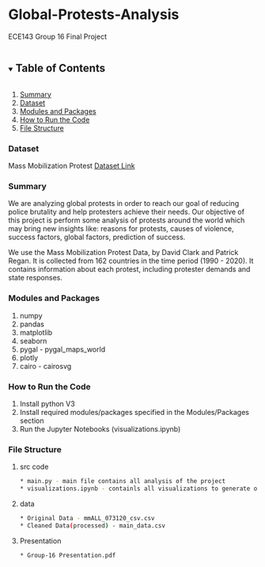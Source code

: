 # Global-Protests-Analysis

ECE143 Group 16 Final Project

<!-- TABLE OF CONTENTS -->
<details open="open">
  <summary><h2 style="display: inline-block">Table of Contents</h2></summary>
  <ol>
    <li>
      <a href="#Summary">Summary</a>
    </li>
    <li><a href="#Dataset">Dataset</a></li>
    <li><a href="#Modules-and-Packages">Modules and Packages</a></li>
    <li><a href="#How-to-Run-the-Code">How to Run the Code</a></li>
    <li><a href="#File-Structure">File Structure</a></li>
  </ol>
</details>

### Dataset
Mass Mobilization Protest [Dataset Link](https://dataverse.harvard.edu/dataset.xhtml?persistentId=doi:10.7910/DVN/HTTWYL)

<!-- Summary -->
### Summary
We are analyzing global protests in order to reach our goal of reducing police brutality and help protesters achieve their needs. Our objective of this project is perform some analysis of protests around the world which may bring new insights like: reasons for protests, causes of violence, success factors, global factors, prediction of success.

We use the Mass Mobilization Protest Data, by David Clark and Patrick Regan. It is collected from 162 countries in the time period (1990 - 2020). It contains information about each protest, including protester demands and state responses. 

<!-- Modules/Packages -->
### Modules and Packages
1. numpy
2. pandas 
3. matplotlib
4. seaborn
5. pygal - pygal_maps_world
7. plotly
8. cairo - cairosvg
  
<!-- How to Run the Code -->
### How to Run the Code
1. Install python V3
2. Install required modules/packages specified in the Modules/Packages section
3. Run the Jupyter Notebooks (visualizations.ipynb)

<!-- File Structure -->
### File Structure 
1. src code
   ```sh
   * main.py - main file contains all analysis of the project
   * visualizations.ipynb - containls all visualizations to generate our graphs 
   ```
2. data
   ```sh
   * Original Data - mmALL_073120_csv.csv
   * Cleaned Data(processed) - main_data.csv
   ```
2. Presentation 
   ```sh
   * Group-16 Presentation.pdf
   ```
